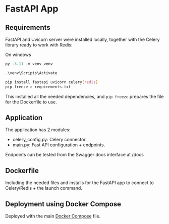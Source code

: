 # FastAPI App

## Requirements

FastAPI and Uvicorn server were installed locally, together with the Celery library ready to work with Redis:

On windows
```powershell
py -3.11 -m venv venv
```

```powershell
.\venv\Scripts\Activate
```

```bash
pip install fastapi uvicorn celery[redis]
pip freeze > requirements.txt
```

This installed all the needed dependencies, and `pip freeze` prepares the file for the Dockerfile to use.

## Application

The application has 2 modules:

- celery_config.py: Celery connector.
- main.py: Fast API configuration + endpoints.

Endpoints can be tested from the Swagger docs interface at /docs

## Dockerfile

Including the needed files and installs for the FastAPI app to connect to Celery/Redis + the launch command.

## Deployment using Docker Compose

Deployed with the main [Docker Compose](virtual-machine\docker-compose.yaml) file.



